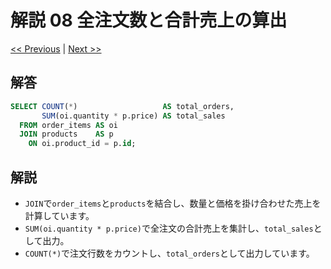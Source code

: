 # 解説 08 全注文数と合計売上の算出

[<< Previous](07_explanation.md) | [Next >>](09_explanation.md)

## 解答

```sql
SELECT COUNT(*)                   AS total_orders,
       SUM(oi.quantity * p.price) AS total_sales
  FROM order_items AS oi
  JOIN products    AS p
    ON oi.product_id = p.id;
```

## 解説

- `JOIN`で`order_items`と`products`を結合し、数量と価格を掛け合わせた売上を計算しています。
- `SUM(oi.quantity * p.price)`で全注文の合計売上を集計し、`total_sales`として出力。
- `COUNT(*)`で注文行数をカウントし、`total_orders`として出力しています。